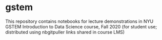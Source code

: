 # gstem

This repository contains notebooks for lecture demonstrations in NYU GSTEM Introduction to Data Science course, Fall 2020 (for student use; distributed using nbgitpuller links shared in course LMS)
